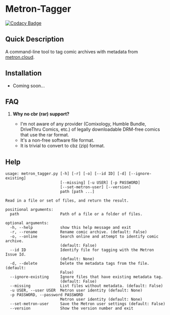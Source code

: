 Metron-Tagger
=============
[![Codacy Badge](https://api.codacy.com/project/badge/Grade/e2b6caca439a4684a96b01844ced5207)](https://app.codacy.com/app/bpepple/metron-tagger?utm_source=github.com&utm_medium=referral&utm_content=bpepple/metron-tagger&utm_campaign=Badge_Grade_Dashboard)

Quick Description
-----------------
A command-line tool to tag comic archives with metadata from [metron.cloud](https://metron.cloud).

Installation
------------
* Coming soon...

FAQ
---
1. **Why no cbr (rar) support?**

   * I'm not aware of any provider (Comixology, Humble Bundle, DriveThru Comics, etc.) of legally downloadable DRM-free comics that use the rar format.
   * It's a non-free software file format.
   * It is trivial to convert to cbz (zip) format.
   
Help
----
```
usage: metron_tagger.py [-h] [-r] [-o] [--id ID] [-d] [--ignore-existing]
                        [--missing] [-u USER] [-p PASSWORD]
                        [--set-metron-user] [--version]
                        path [path ...]

Read in a file or set of files, and return the result.

positional arguments:
  path                  Path of a file or a folder of files.

optional arguments:
  -h, --help            show this help message and exit
  -r, --rename          Rename comic archive. (default: False)
  -o, --online          Search online and attempt to identify comic archive.
                        (default: False)
  --id ID               Identify file for tagging with the Metron Issue Id.
                        (default: None)
  -d, --delete          Delete the metadata tags from the file. (default:
                        False)
  --ignore-existing     Ignore files that have existing metadata tag.
                        (default: False)
  --missing             List files without metadata. (default: False)
  -u USER, --user USER  Metron user identity (default: None)
  -p PASSWORD, --password PASSWORD
                        Metron user identity (default: None)
  --set-metron-user     Save the Metron user settings (default: False)
  --version             Show the version number and exit

```
